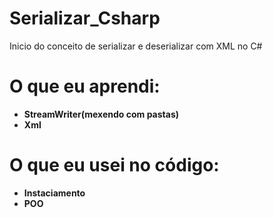 # Serializar_Csharp
Inicio do conceito de serializar e deserializar com XML no C#
# O que eu aprendi:
* **StreamWriter(mexendo com pastas)**
* **Xml**
# O que eu usei no código:
* **Instaciamento**
* **POO**

